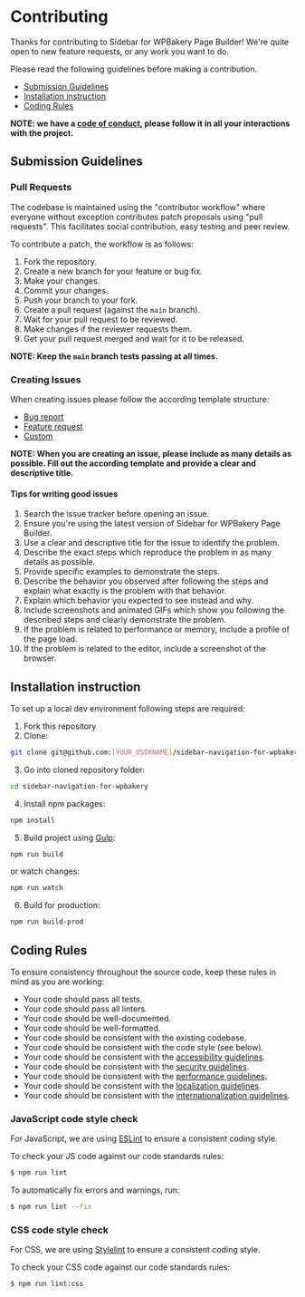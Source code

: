 # Contributing

Thanks for contributing to Sidebar for WPBakery Page Builder! We're quite open to new feature requests, or any work you want to do.

Please read the following guidelines before making a contribution.

- [Submission Guidelines](#submission-guidelines)
- [Installation instruction](#installation-instruction)
- [Coding Rules](#coding-rules)

**NOTE: we have a [code of conduct](./CODE_OF_CONDUCT.md), please follow it in all your interactions with the project.**

## Submission Guidelines

### Pull Requests

The codebase is maintained using the "contributor workflow" where everyone without exception contributes patch proposals using "pull requests". This facilitates social contribution, easy testing and peer review.

To contribute a patch, the workflow is as follows:

1. Fork the repository.
2. Create a new branch for your feature or bug fix.
3. Make your changes.
4. Commit your changes.
5. Push your branch to your fork.
6. Create a pull request (against the `main` branch).
7. Wait for your pull request to be reviewed.
8. Make changes if the reviewer requests them.
9. Get your pull request merged and wait for it to be released.

**NOTE: Keep the `main` branch tests passing at all times.**

### Creating Issues

When creating issues please follow the according template structure:
- [Bug report](./.github/ISSUE_TEMPLATE/bug_report.md)
- [Feature request](./.github/ISSUE_TEMPLATE/feature_request.md)
- [Custom](./.github/ISSUE_TEMPLATE/custom.md)

**NOTE: When you are creating an issue, please include as many details as possible. Fill out the according template and provide a clear and descriptive title.**

#### Tips for writing good issues

1. Search the issue tracker before opening an issue.
2. Ensure you're using the latest version of Sidebar for WPBakery Page Builder.
3. Use a clear and descriptive title for the issue to identify the problem.
4. Describe the exact steps which reproduce the problem in as many details as possible.
5. Provide specific examples to demonstrate the steps.
6. Describe the behavior you observed after following the steps and explain what exactly is the problem with that behavior.
7. Explain which behavior you expected to see instead and why.
8. Include screenshots and animated GIFs which show you following the described steps and clearly demonstrate the problem.
9. If the problem is related to performance or memory, include a profile of the page load.
11. If the problem is related to the editor, include a screenshot of the browser.

## Installation instruction

To set up a local dev environment following steps are required:

1. Fork this repository
2. Clone:
```sh
git clone git@github.com:[YOUR_USERNAME]/sidebar-navigation-for-wpbakery.git
```
3. Go into cloned repository folder:
```sh
cd sidebar-navigation-for-wpbakery
```
4. Install npm packages:
```sh
npm install
```
5. Build project using [Gulp](https://gulpjs.com/):
```sh
npm run build
```
or watch changes:
```sh
npm run watch
```
6. Build for production:
```sh
npm run build-prod
```

## Coding Rules

To ensure consistency throughout the source code, keep these rules in mind as you are working:

- Your code should pass all tests.
- Your code should pass all linters.
- Your code should be well-documented.
- Your code should be well-formatted.
- Your code should be consistent with the existing codebase.
- Your code should be consistent with the code style (see below).
- Your code should be consistent with the [accessibility guidelines](https://wordpress.org/about/accessibility/).
- Your code should be consistent with the [security guidelines](https://wordpress.org/about/security/).
- Your code should be consistent with the [performance guidelines](https://make.wordpress.org/performance/handbook/measuring-performance/best-practices-for-performance-measurement/).
- Your code should be consistent with the [localization guidelines](https://developer.wordpress.org/apis/internationalization/localization/).
- Your code should be consistent with the [internationalization guidelines](https://developer.wordpress.org/apis/internationalization/internationalization-guidelines/).

### JavaScript code style check

For JavaScript, we are using [ESLint](https://eslint.org/) to ensure a consistent coding style.

To check your JS code against our code standards rules:

```sh
$ npm run lint
```

To automatically fix errors and warnings, run:

```sh
$ npm run lint --fix
```

### CSS code style check

For CSS, we are using [Stylelint](https://stylelint.io/) to ensure a consistent coding style.

To check your CSS code against our code standards rules:

```sh
$ npm run lint:css
```

